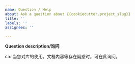 ```yaml
---
name: Question / Help
about: Ask a question about {{cookiecutter.project_slug}}
title: ''
labels: ''
assignees: ''

---
```


**Question description/询问**

<!-- Ask your question here -->
cn: 当您对库的使用，文档内容等存在疑惑时，可在此询问。
